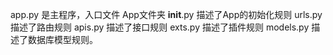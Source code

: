 app.py 是主程序，入口文件
App文件夹
    __init__.py 描述了App的初始化规则
    urls.py 描述了路由规则
    apis.py 描述了接口规则
    exts.py 描述了插件规则
    models.py 描述了数据库模型规则。